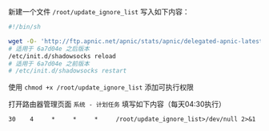 新建一个文件 `/root/update_ignore_list`
写入如下内容：
```sh
#!/bin/sh

wget -O- 'http://ftp.apnic.net/apnic/stats/apnic/delegated-apnic-latest' | awk -F\| '/CN\|ipv4/ { printf("%s/%d\n", $4, 32-log($5)/log(2)) }' > /etc/shadowsocks/ignore.list
# 适用于 6a7d04e 之后版本
/etc/init.d/shadowsocks reload
# 适用于 6a7d04e 之前版本
# /etc/init.d/shadowsocks restart
```
使用 `chmod +x /root/update_ignore_list` 添加可执行权限

打开路由器管理页面 `系统 - 计划任务` 填写如下内容（每天04:30执行）  
```
30    4     *     *     *     /root/update_ignore_list>/dev/null 2>&1
```
